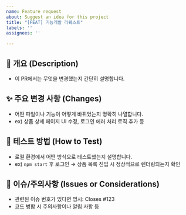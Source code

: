 ```yaml
---
name: Feature request
about: Suggest an idea for this project
title: "[FEAT] 기능개발 리퀘스트"
labels: ''
assignees: ''

---
```


## 📌 개요 (Description)
- 이 PR에서는 무엇을 변경했는지 간단히 설명합니다.

## ✨ 주요 변경 사항 (Changes)
- 어떤 파일이나 기능이 어떻게 바뀌었는지 명확히 나열합니다.
- ex) 상품 상세 페이지 UI 수정, 로그인 에러 처리 로직 추가 등

## 🧪 테스트 방법 (How to Test)
- 로컬 환경에서 어떤 방식으로 테스트했는지 설명합니다.
- ex) `npm start` 후 로그인 → 상품 목록 진입 시 정상적으로 렌더링되는지 확인

## 🚨 이슈/주의사항 (Issues or Considerations)
- 관련된 이슈 번호가 있다면 명시: Closes #123
- 코드 병합 시 주의사항이나 알림 사항 등
